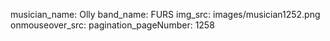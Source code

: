 musician_name: Olly
band_name: FURS
img_src: images/musician1252.png
onmouseover_src: 
pagination_pageNumber: 1258